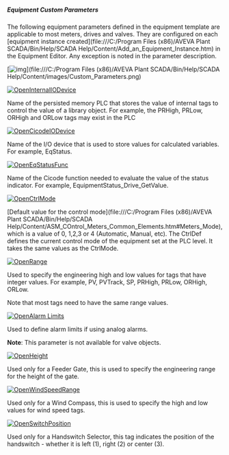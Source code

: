 ##### Equipment Custom Parameters

The following equipment parameters defined  in the equipment template are applicable to most meters, drives and  valves. They are configured on each [equipment instance created](file:///C:/Program Files (x86)/AVEVA Plant SCADA/Bin/Help/SCADA Help/Content/Add_an_Equipment_Instance.htm) in the Equipment Editor. Any exception is noted in the parameter description. 

[![img](G:\san\AKIT\ДИСЦИП\ЛМІ\GitVer\citect\sa2020\salib\media\Custom_Parameters_thumb_600_600.png)](file:///C:/Program Files (x86)/AVEVA Plant SCADA/Bin/Help/SCADA Help/Content/images/Custom_Parameters.png)            

[![Open](file:///C:/Program%20Files%20(x86)/AVEVA%20Plant%20SCADA/Bin/Help/SCADA%20Help/Skins/Default/Stylesheets/Images/transparent.gif)](javascript:void(0))[InternalIODevice](javascript:void(0))

Name of the persisted  memory PLC that stores the value of internal tags to control the value  of a library object. For example, the PRHigh, PRLow, ORHigh and ORLow  tags may exist in the PLC

[![Open](file:///C:/Program%20Files%20(x86)/AVEVA%20Plant%20SCADA/Bin/Help/SCADA%20Help/Skins/Default/Stylesheets/Images/transparent.gif)](javascript:void(0))[CicodeIODevice](javascript:void(0))

Name of the I/O device that is used to store values for calculated variables. For example, EqStatus.

[![Open](file:///C:/Program%20Files%20(x86)/AVEVA%20Plant%20SCADA/Bin/Help/SCADA%20Help/Skins/Default/Stylesheets/Images/transparent.gif)](javascript:void(0))[EqStatusFunc](javascript:void(0))

Name of the Cicode function needed to evaluate the value of the status indicator. For example, EquipmentStatus_Drive_GetValue. 

[![Open](file:///C:/Program%20Files%20(x86)/AVEVA%20Plant%20SCADA/Bin/Help/SCADA%20Help/Skins/Default/Stylesheets/Images/transparent.gif)](javascript:void(0))[CtrlMode](javascript:void(0))

[Default value for the control mode](file:///C:/Program Files (x86)/AVEVA Plant SCADA/Bin/Help/SCADA Help/Content/ASM_COntrol_Meters_Common_Elements.htm#Meters_Mode), which is a value of 0, 1,2,3 or 4 (Automatic, Manual, etc). The CtrlDef defines the current control mode of the equipment set at the PLC level. It takes the same values as the CtrlMode.

[![Open](file:///C:/Program%20Files%20(x86)/AVEVA%20Plant%20SCADA/Bin/Help/SCADA%20Help/Skins/Default/Stylesheets/Images/transparent.gif)](javascript:void(0))[Range](javascript:void(0))

Used to specify the  engineering high and low values for tags that have integer values. For  example, PV, PVTrack, SP, PRHigh, PRLow, ORHigh, ORLow. 

Note that most tags need to have the same range values. 

[![Open](file:///C:/Program%20Files%20(x86)/AVEVA%20Plant%20SCADA/Bin/Help/SCADA%20Help/Skins/Default/Stylesheets/Images/transparent.gif)](javascript:void(0))[Alarm Limits](javascript:void(0))

Used to define alarm limits if using analog alarms. 

**Note**: This parameter is not available for valve objects. 

[![Open](file:///C:/Program%20Files%20(x86)/AVEVA%20Plant%20SCADA/Bin/Help/SCADA%20Help/Skins/Default/Stylesheets/Images/transparent.gif)](javascript:void(0))[Height](javascript:void(0))

Used only for a Feeder Gate, this is used to specify the engineering range for the height of the gate. 

[![Open](file:///C:/Program%20Files%20(x86)/AVEVA%20Plant%20SCADA/Bin/Help/SCADA%20Help/Skins/Default/Stylesheets/Images/transparent.gif)](javascript:void(0))[WindSpeedRange](javascript:void(0))

Used only for a Wind Compass, this is used to specify the high and low values for wind speed tags. 

[![Open](file:///C:/Program%20Files%20(x86)/AVEVA%20Plant%20SCADA/Bin/Help/SCADA%20Help/Skins/Default/Stylesheets/Images/transparent.gif)](javascript:void(0))[SwitchPosition](javascript:void(0))

Used only for a Handswitch  Selector, this tag indicates the position of the handswitch - whether it is left (1), right (2) or center (3).